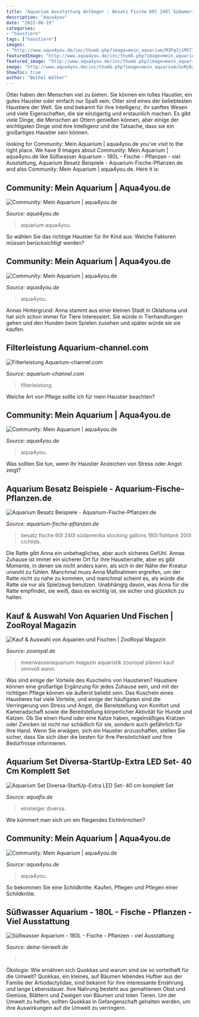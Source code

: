 ```yaml
---
title: "Aquarium Ausstattung Anfänger : Besatz Fische 60l 240l Südamerika Stocking Gallons 180l Fishtank 200l Cichlids"
description: "Aqua4you"
date: "2022-08-19"
categories:
- "haustiere"
tags: ["haustiere"]
images:
- "http://www.aqua4you.de/inc/thumb.php?image=mein_aquarium/M3Pq3jiM5TIq.jpg&amp;w=465"
featuredImage: "http://www.aqua4you.de/inc/thumb.php?image=mein_aquarium/GxNj62i8Yuq.jpg&amp;w=465"
featured_image: "http://www.aqua4you.de/inc/thumb.php?image=mein_aquarium/GxNj62i8Yuq.jpg&amp;w=465"
image: "http://www.aqua4you.de/inc/thumb.php?image=mein_aquarium/GxNj62i8Yuq.jpg&amp;w=465"
ShowToc: true
author: "Bethel Walker"
---
```



Otter haben den Menschen viel zu bieten. Sie können ein tolles Haustier, ein gutes Haustier oder einfach nur Spaß sein.
Otter sind eines der beliebtesten Haustiere der Welt. Sie sind bekannt für ihre Intelligenz, ihr sanftes Wesen und viele Eigenschaften, die sie einzigartig und erstaunlich machen. Es gibt viele Dinge, die Menschen an Ottern genießen können, aber einige der wichtigsten Dinge sind ihre Intelligenz und die Tatsache, dass sie ein großartiges Haustier sein können.

	

		
looking for Community: Mein Aquarium | aqua4you.de you've visit to the right place. We have 9 Images about Community: Mein Aquarium | aqua4you.de like Süßwasser Aquarium - 180L - Fische - Pflanzen - viel Ausstattung, Aquarium Besatz Beispiele - Aquarium-Fische-Pflanzen.de and also Community: Mein Aquarium | aqua4you.de. Here it is:
		
    
## Community: Mein Aquarium | Aqua4you.de

<img loading=lazy src="http://www.aqua4you.de/images/mein_aquarium/flzqOp2mQZyz.jpg" onerror="this.onerror=null;this.src='https://tse1.mm.bing.net/th?id=OIP.9B2Tfco3o-dJcP9JJRrvVgHaEx&amp;pid=15.1';" alt="Community: Mein Aquarium | aqua4you.de">

_Source: aqua4you.de_

>aquarium aqua4you. 

	

So wählen Sie das richtige Haustier für Ihr Kind aus: Welche Faktoren müssen berücksichtigt werden?

    
## Community: Mein Aquarium | Aqua4you.de

<img loading=lazy src="http://www.aqua4you.de/inc/thumb.php?image=mein_aquarium/FF6R9a06X62S.jpg&amp;w=465" onerror="this.onerror=null;this.src='https://tse2.mm.bing.net/th?id=OIP.I7YPpNtj038REnCbZFHQCAAAAA&amp;pid=15.1';" alt="Community: Mein Aquarium | aqua4you.de">

_Source: aqua4you.de_

>aqua4you. 

	

Annas Hintergrund: Anna stammt aus einer kleinen Stadt in Oklahoma und hat sich schon immer für Tiere interessiert. Sie würde in Tierhandlungen gehen und den Hunden beim Spielen zusehen und später würde sie sie kaufen.

    
## Filterleistung Aquarium-channel.com

<img loading=lazy src="https://cdn.statically.io/og/Filterleistung.jpg" onerror="this.onerror=null;this.src='https://tse3.mm.bing.net/th?id=OIP.262PuGgFTt49R3LsiYK_rwHaEO&amp;pid=15.1';" alt="Filterleistung Aquarium-channel.com">

_Source: aquarium-channel.com_

>filterleistung. 

	

Welche Art von Pflege sollte ich für mein Haustier beachten?

    
## Community: Mein Aquarium | Aqua4you.de

<img loading=lazy src="http://www.aqua4you.de/inc/thumb.php?image=mein_aquarium/M3Pq3jiM5TIq.jpg&amp;w=465" onerror="this.onerror=null;this.src='https://tse3.mm.bing.net/th?id=OIP.2JFOO_RV_j8-a7BeU8dO1gAAAA&amp;pid=15.1';" alt="Community: Mein Aquarium | aqua4you.de">

_Source: aqua4you.de_

>aqua4you. 

	

Was sollten Sie tun, wenn Ihr Haustier Anzeichen von Stress oder Angst zeigt?

    
## Aquarium Besatz Beispiele - Aquarium-Fische-Pflanzen.de

<img loading=lazy src="https://aquarium-fische-pflanzen.de/wp-content/uploads/2017/10/südamerika-aquarium-60l-768x330.jpg" onerror="this.onerror=null;this.src='https://tse3.mm.bing.net/th?id=OIP.FRFguNhlxSjn_tBGxS9mFQHaDL&amp;pid=15.1';" alt="Aquarium Besatz Beispiele - Aquarium-Fische-Pflanzen.de">

_Source: aquarium-fische-pflanzen.de_

>besatz fische 60l 240l südamerika stocking gallons 180l fishtank 200l cichlids. 

	

Die Ratte gibt Anna ein unbehagliches, aber auch sicheres Gefühl.
Annas Zuhause ist immer ein sicherer Ort für ihre Haustierratte, aber es gibt Momente, in denen sie nicht anders kann, als sich in der Nähe der Kreatur unwohl zu fühlen. Manchmal muss Anna Maßnahmen ergreifen, um der Ratte nicht zu nahe zu kommen, und manchmal scheint es, als würde die Ratte sie nur als Spielzeug benutzen. Unabhängig davon, was Anna für die Ratte empfindet, sie weiß, dass es wichtig ist, sie sicher und glücklich zu halten.

    
## Kauf &amp; Auswahl Von Aquarien Und Fischen | ZooRoyal Magazin

<img loading=lazy src="http://zooroyal.de/magazin/wp-content/uploads/2021/04/meerwasserquarium-691x398.jpg" onerror="this.onerror=null;this.src='https://tse2.mm.bing.net/th?id=OIP.pM5AA3zxyhlGDBSEQNw2bQHaER&amp;pid=15.1';" alt="Kauf &amp; Auswahl von Aquarien und Fischen | ZooRoyal Magazin">

_Source: zooroyal.de_

>meerwasseraquarium magazin aquaristik zooroyal planen kauf sinnvoll wann. 

	

Was sind einige der Vorteile des Kuschelns von Haustieren?
Haustiere können eine großartige Ergänzung für jedes Zuhause sein, und mit der richtigen Pflege können sie äußerst beliebt sein. Das Kuscheln eines Haustieres hat viele Vorteile, und einige der häufigsten sind die Verringerung von Stress und Angst, die Bereitstellung von Komfort und Kameradschaft sowie die Bereitstellung körperlicher Aktivität für Hunde und Katzen. Ob Sie einen Hund oder eine Katze haben, regelmäßiges Kratzen oder Zwicken ist nicht nur schädlich für sie, sondern auch gefährlich für Ihre Hand. Wenn Sie erwägen, sich ein Haustier anzuschaffen, stellen Sie sicher, dass Sie sich über die besten für Ihre Persönlichkeit und Ihre Bedürfnisse informieren.

    
## Aquarium Set Diversa-StartUp-Extra LED Set- 40 Cm Komplett Set

<img loading=lazy src="https://www.aquafis.de/bilder/produkte/gross/Aquarium-Set-Diversa-StartUp-LED-Set-40-cm-komplett-Set-Einsteiger-SET_b6.jpg" onerror="this.onerror=null;this.src='https://tse3.mm.bing.net/th?id=OIP.jgGr5RRUiqiQofS6bvCqawD6D6&amp;pid=15.1';" alt="Aquarium Set Diversa-StartUp-Extra LED Set- 40 cm komplett Set">

_Source: aquafis.de_

>einsteiger diversa. 

	

Wie kümmert man sich um ein fliegendes Eichhörnchen?

    
## Community: Mein Aquarium | Aqua4you.de

<img loading=lazy src="http://www.aqua4you.de/inc/thumb.php?image=mein_aquarium/GxNj62i8Yuq.jpg&amp;w=465" onerror="this.onerror=null;this.src='https://tse4.mm.bing.net/th?id=OIP.UFVkT1nmKHD0u7wiXC3VEgAAAA&amp;pid=15.1';" alt="Community: Mein Aquarium | aqua4you.de">

_Source: aqua4you.de_

>aqua4you. 

	

So bekommen Sie eine Schildkröte: Kaufen, Pflegen und Pflegen einer Schildkröte.

    
## Süßwasser Aquarium - 180L - Fische - Pflanzen - Viel Ausstattung

<img loading=lazy src="https://www.deine-tierwelt.de/fotos/127269568_760x570.jpg" onerror="this.onerror=null;this.src='https://tse1.mm.bing.net/th?id=OIP.bolBFoicdxfBTFRnbnIkyQHaFj&amp;pid=15.1';" alt="Süßwasser Aquarium - 180L - Fische - Pflanzen - viel Ausstattung">

_Source: deine-tierwelt.de_

>. 

	

Ökologie: Wie ernähren sich Quokkas und warum sind sie so vorteilhaft für die Umwelt?
Quokkas, ein kleines, auf Bäumen lebendes Huftier aus der Familie der Artiodactylidae, sind bekannt für ihre interessante Ernährung und lange Lebensdauer. Ihre Nahrung besteht aus gemahlenem Obst und Gemüse, Blättern und Zweigen von Bäumen und toten Tieren. Um der Umwelt zu helfen, sollten Quokkas in Gefangenschaft gehalten werden, um ihre Auswirkungen auf die Umwelt zu verringern.

